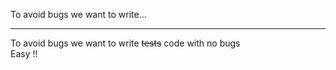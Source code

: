 To avoid bugs we want to write...

---
To avoid bugs we want to write ~~tests~~ code with no bugs
<br />
Easy !!